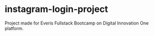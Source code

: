 # instagram-login-project

Project made for Everis Fullstack Bootcamp on Digital Innovation One platform.
